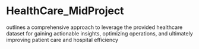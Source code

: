 # HealthCare_MidProject
outlines a comprehensive approach to leverage the provided healthcare dataset for gaining actionable insights, optimizing operations, and ultimately improving patient care and hospital efficiency
